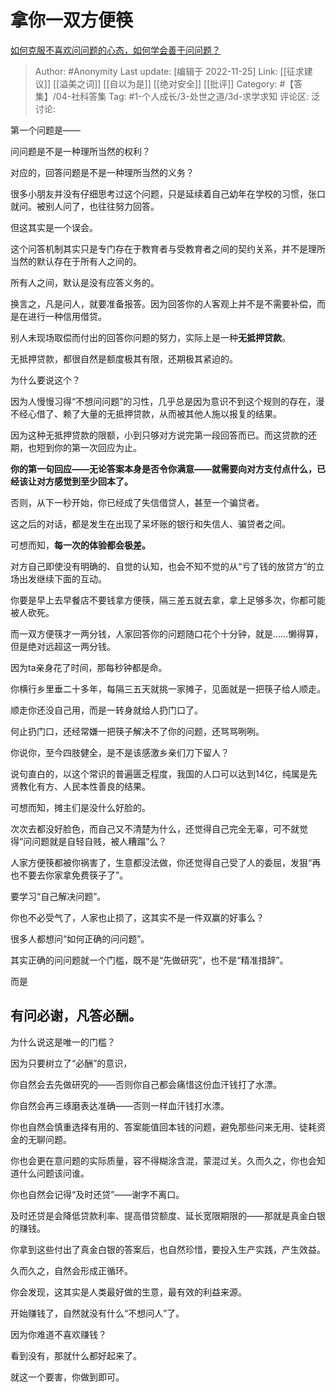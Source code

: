 # 拿你一双方便筷
[如何克服不喜欢问问题的心态，如何学会善于问问题？](https://www.zhihu.com/question/19813165/answer/2771979126)

> Author: #Anonymity
> Last update: [编辑于 2022-11-25]
> Link: [[征求建议]] [[溢美之词]] [[自以为是]] [[绝对安全]] [[批评]]
> Category: #【答集】/04-社科答集
> Tag: #1-个人成长/3-处世之道/3d-求学求知
> 评论区:
> 泛讨论:

第一个问题是——

问问题是不是一种理所当然的权利？

对应的，回答问题是不是一种理所当然的义务？

很多小朋友并没有仔细思考过这个问题，只是延续着自己幼年在学校的习惯，张口就问。被别人问了，也往往努力回答。

但这其实是一个误会。

这个问答机制其实只是专门存在于教育者与受教育者之间的契约关系，并不是理所当然的默认存在于所有人之间的。

所有人之间，默认是没有应答义务的。

换言之，凡是问人，就要准备报答。因为回答你的人客观上并不是不需要补偿，而是在进行一种信用借贷。

别人未现场取偿而付出的回答你问题的努力，实际上是一种**无抵押贷款**。

无抵押贷款，都很自然是额度极其有限，还期极其紧迫的。

为什么要说这个？

因为人慢慢习得“不想问问题”的习性，几乎总是因为意识不到这个规则的存在，漫不经心借了、赖了大量的无抵押贷款，从而被其他人施以报复的结果。

因为这种无抵押贷款的限额，小到只够对方说完第一段回答而已。而这贷款的还期，也短到你的第一次回应为止。

**你的第一句回应——无论答案本身是否令你满意——就需要向对方支付点什么，已经该让对方感觉到至少回本了。**

否则，从下一秒开始，你已经成了失信借贷人，甚至一个骗贷者。

这之后的对话，都是发生在出现了呆坏账的银行和失信人、骗贷者之间。

可想而知，**每一次的体验都会极差。**

对方自己即使没有明确的、自觉的认知，也会不知不觉的从“亏了钱的放贷方”的立场出发继续下面的互动。

你要是早上去早餐店不要钱拿方便筷，隔三差五就去拿，拿上足够多次，你都可能被人砍死。

而一双方便筷才一两分钱，人家回答你的问题随口花个十分钟，就是……懒得算，但是绝对远超这一两分钱。

因为ta亲身花了时间，那每秒钟都是命。

你横行乡里垂二十多年，每隔三五天就挑一家摊子，见面就是一把筷子给人顺走。

顺走你还没自己用，而是一转身就给人扔门口了。

何止扔门口，还经常嫌一把筷子解决不了你的问题，还骂骂咧咧。

你说你，至今四肢健全，是不是该感激乡亲们刀下留人？

说句直白的，以这个常识的普遍匮乏程度，我国的人口可以达到14亿，纯属是先贤教化有方、人民本性善良的结果。

可想而知，摊主们是没什么好脸的。

次次去都没好脸色，而自己又不清楚为什么，还觉得自己完全无辜，可不就觉得“问问题就是自轻自贱，被人糟蹋”么？

人家方便筷都被你祸害了，生意都没法做，你还觉得自己受了人的委屈，发狠“再也不要去你家拿免费筷子了”。

要学习“自己解决问题”。

你也不必受气了，人家也止损了，这其实不是一件双赢的好事么？

很多人都想问“如何正确的问问题”。

其实正确的问问题就一个门槛，既不是“先做研究”，也不是“精准措辞”。

而是

## **有问必谢，凡答必酬。**

为什么说这是唯一的门槛？

因为只要树立了“必酬”的意识，

你自然会去先做研究的——否则你自己都会痛惜这份血汗钱打了水漂。

你自然会再三琢磨表达准确——否则一样血汗钱打水漂。

你也自然会慎重选择有用的、答案能值回本钱的问题，避免那些问来无用、徒耗资金的无聊问题。

你也会更在意问题的实际质量，容不得糊涂含混，蒙混过关。久而久之，你也会知道什么问题该问谁。

你也自然会记得“及时还贷”——谢字不离口。

及时还贷是会降低贷款利率、提高借贷额度、延长宽限期限的——那就是真金白银的赚钱。

你拿到这些付出了真金白银的答案后，也自然珍惜，要投入生产实践，产生效益。

久而久之，自然会形成正循环。

你会发现，这其实是人类最好做的生意，最有效的利益来源。

开始赚钱了，自然就没有什么“不想问人”了。

因为你难道不喜欢赚钱？

看到没有，那就什么都好起来了。

就这一个要害，你做到即可。
